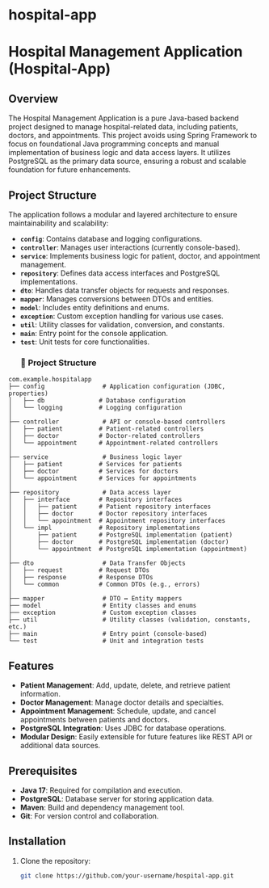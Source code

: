 # hospital-app
# Hospital Management Application (Hospital-App)

## Overview
The Hospital Management Application is a pure Java-based backend project designed to manage hospital-related data, including patients, doctors, and appointments. This project avoids using Spring Framework to focus on foundational Java programming concepts and manual implementation of business logic and data access layers. It utilizes PostgreSQL as the primary data source, ensuring a robust and scalable foundation for future enhancements.

## Project Structure
The application follows a modular and layered architecture to ensure maintainability and scalability:
- **`config`**: Contains database and logging configurations.
- **`controller`**: Manages user interactions (currently console-based).
- **`service`**: Implements business logic for patient, doctor, and appointment management.
- **`repository`**: Defines data access interfaces and PostgreSQL implementations.
- **`dto`**: Handles data transfer objects for requests and responses.
- **`mapper`**: Manages conversions between DTOs and entities.
- **`model`**: Includes entity definitions and enums.
- **`exception`**: Custom exception handling for various use cases.
- **`util`**: Utility classes for validation, conversion, and constants.
- **`main`**: Entry point for the console application.
- **`test`**: Unit tests for core functionalities.
  ### 📁 Project Structure

```
com.example.hospitalapp
├── config                # Application configuration (JDBC, properties)
│   ├── db               # Database configuration
│   └── logging          # Logging configuration
│
├── controller            # API or console-based controllers
│   ├── patient          # Patient-related controllers
│   ├── doctor           # Doctor-related controllers
│   └── appointment      # Appointment-related controllers
│
├── service               # Business logic layer
│   ├── patient          # Services for patients
│   ├── doctor           # Services for doctors
│   └── appointment      # Services for appointments
│
├── repository            # Data access layer
│   ├── interface        # Repository interfaces
│   │   ├── patient      # Patient repository interfaces
│   │   ├── doctor       # Doctor repository interfaces
│   │   └── appointment  # Appointment repository interfaces
│   └── impl             # Repository implementations
│       ├── patient      # PostgreSQL implementation (patient)
│       ├── doctor       # PostgreSQL implementation (doctor)
│       └── appointment  # PostgreSQL implementation (appointment)
│
├── dto                   # Data Transfer Objects
│   ├── request          # Request DTOs
│   ├── response         # Response DTOs
│   └── common           # Common DTOs (e.g., errors)
│
├── mapper                # DTO ↔ Entity mappers
├── model                 # Entity classes and enums
├── exception             # Custom exception classes
├── util                  # Utility classes (validation, constants, etc.)
├── main                  # Entry point (console-based)
└── test                  # Unit and integration tests

```
## Features
- **Patient Management**: Add, update, delete, and retrieve patient information.
- **Doctor Management**: Manage doctor details and specialties.
- **Appointment Management**: Schedule, update, and cancel appointments between patients and doctors.
- **PostgreSQL Integration**: Uses JDBC for database operations.
- **Modular Design**: Easily extensible for future features like REST API or additional data sources.

## Prerequisites
- **Java 17**: Required for compilation and execution.
- **PostgreSQL**: Database server for storing application data.
- **Maven**: Build and dependency management tool.
- **Git**: For version control and collaboration.

## Installation
1. Clone the repository:
   ```bash
   git clone https://github.com/your-username/hospital-app.git
